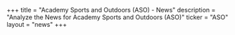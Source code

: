 +++
title = "Academy Sports and Outdoors (ASO) - News"
description = "Analyze the News for Academy Sports and Outdoors (ASO)"
ticker = "ASO"
layout = "news"
+++

